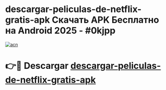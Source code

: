 # descargar-peliculas-de-netflix-gratis-apk Скачать APK Бесплатно на Android 2025 - #0kjpp

[![acn](https://github.com/user-attachments/assets/0f9c940e-d8b0-45ae-aac7-cd30a18b3e1c)](https://apps.freeplayer.one?title=descargar-peliculas-de-netflix-gratis-apk&ref=9RF)

# 👉🔴 Descargar [descargar-peliculas-de-netflix-gratis-apk](https://apps.freeplayer.one?title=descargar-peliculas-de-netflix-gratis-apk&ref=9RF)
